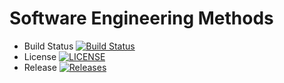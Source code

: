 # Software Engineering Methods

- Build Status [![Build Status](https://travis-ci.org/Group-6-DevOps/Group6.svg?branch=master)](https://travis-ci.org/Group-6-DevOps/Group6)
- License [![LICENSE](https://img.shields.io/github/license/Group-6-DevOps/Group6.svg?style=flat-square)](https://github.com/Group-6-DevOps/Group6/blob/master/LICENSE)
- Release [![Releases](https://img.shields.io/github/release/Group-6-DevOps/Group6/all.svg?style=flat-square)](https://github.com/Group-6-DevOps/Group6/releases)
